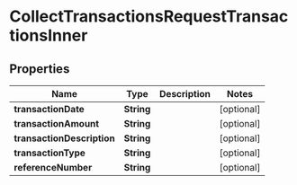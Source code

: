 

# CollectTransactionsRequestTransactionsInner


## Properties

| Name | Type | Description | Notes |
|------------ | ------------- | ------------- | -------------|
|**transactionDate** | **String** |  |  [optional] |
|**transactionAmount** | **String** |  |  [optional] |
|**transactionDescription** | **String** |  |  [optional] |
|**transactionType** | **String** |  |  [optional] |
|**referenceNumber** | **String** |  |  [optional] |



